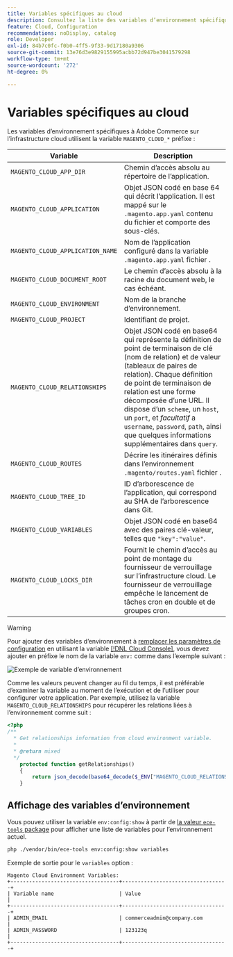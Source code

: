 ```yaml
---
title: Variables spécifiques au cloud
description: Consultez la liste des variables d’environnement spécifiques à Adobe Commerce sur l’infrastructure cloud.
feature: Cloud, Configuration
recommendations: noDisplay, catalog
role: Developer
exl-id: 84b7c0fc-f0b0-4ff5-9f33-9d17180a9306
source-git-commit: 13e76d3e9829155995acbb72d947be3041579298
workflow-type: tm+mt
source-wordcount: '272'
ht-degree: 0%

---
```


# Variables spécifiques au cloud

Les variables d’environnement spécifiques à Adobe Commerce sur l’infrastructure cloud utilisent la variable `MAGENTO_CLOUD_*` préfixe :

| Variable | Description |
| -------- | --------------- |
| `MAGENTO_CLOUD_APP_DIR` | Chemin d’accès absolu au répertoire de l’application. |
| `MAGENTO_CLOUD_APPLICATION` | Objet JSON codé en base 64 qui décrit l’application. Il est mappé sur le `.magento.app.yaml` contenu du fichier et comporte des sous-clés. |
| `MAGENTO_CLOUD_APPLICATION_NAME` | Nom de l’application configuré dans la variable `.magento.app.yaml` fichier . |
| `MAGENTO_CLOUD_DOCUMENT_ROOT` | Le chemin d’accès absolu à la racine du document web, le cas échéant. |
| `MAGENTO_CLOUD_ENVIRONMENT` | Nom de la branche d’environnement. |
| `MAGENTO_CLOUD_PROJECT` | Identifiant de projet. |
| `MAGENTO_CLOUD_RELATIONSHIPS` | Objet JSON codé en base64 qui représente la définition de point de terminaison de clé (nom de relation) et de valeur (tableaux de paires de relation). Chaque définition de point de terminaison de relation est une forme décomposée d’une URL. Il dispose d’un `scheme`, un `host`, un `port`, et _facultatif_ a `username`, `password`, `path`, ainsi que quelques informations supplémentaires dans `query`. |
| `MAGENTO_CLOUD_ROUTES` | Décrire les itinéraires définis dans l’environnement `.magento/routes.yaml` fichier . |
| `MAGENTO_CLOUD_TREE_ID` | ID d’arborescence de l’application, qui correspond au SHA de l’arborescence dans Git. |
| `MAGENTO_CLOUD_VARIABLES` | Objet JSON codé en base64 avec des paires clé-valeur, telles que `"key":"value"`. |
| `MAGENTO_CLOUD_LOCKS_DIR` | Fournit le chemin d’accès au point de montage du fournisseur de verrouillage sur l’infrastructure cloud. Le fournisseur de verrouillage empêche le lancement de tâches cron en double et de groupes cron. |

>[!WARNING]
>
>Pour ajouter des variables d’environnement à [remplacer les paramètres de configuration](https://experienceleague.adobe.com/docs/commerce-operations/configuration-guide/paths/override-config-settings.html) en utilisant la variable [[!DNL Cloud Console]](../project/overview.md), vous devez ajouter en préfixe le nom de la variable `env:` comme dans l’exemple suivant :
>
>![Exemple de variable d’environnement](../../assets/set-env-variable-ui.png)

Comme les valeurs peuvent changer au fil du temps, il est préférable d’examiner la variable au moment de l’exécution et de l’utiliser pour configurer votre application. Par exemple, utilisez la variable `MAGENTO_CLOUD_RELATIONSHIPS` pour récupérer les relations liées à l’environnement comme suit :

```php
<?php
/**
  * Get relationships information from cloud environment variable.
  *
  * @return mixed
  */
    protected function getRelationships()
    {
        return json_decode(base64_decode($_ENV["MAGENTO_CLOUD_RELATIONSHIPS"]), true);
    }
```

## Affichage des variables d’environnement

Vous pouvez utiliser la variable `env:config:show` à partir de [la valeur `ece-tools` package](../dev-tools/package-overview.md) pour afficher une liste de variables pour l’environnement actuel.

```bash
php ./vendor/bin/ece-tools env:config:show variables
```

Exemple de sortie pour le `variables` option :

```terminal
Magento Cloud Environment Variables:
+-----------------------------------+----------------------------------+
| Variable name                     | Value                            |
+-----------------------------------+----------------------------------+
| ADMIN_EMAIL                       | commerceadmin@company.com        |
| ADMIN_PASSWORD                    | 123123q                          |
+-----------------------------------+----------------------------------+
```
